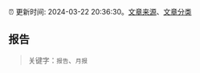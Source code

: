 :alarm_clock: 更新时间: 2024-03-22 20:36:30。[文章来源](/README.md)、[文章分类](/TAGS.md)

## 报告


> 关键字：`报告`、`月报`



